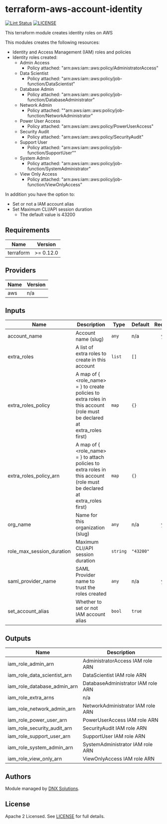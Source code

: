 # terraform-aws-account-identity

[![Lint Status](https://github.com/DNXLabs/terraform-aws-account-identity/workflows/Lint/badge.svg)](https://github.com/DNXLabs/terraform-aws-account-identity/actions)
[![LICENSE](https://img.shields.io/github/license/DNXLabs/terraform-aws-account-identity)](https://github.com/DNXLabs/terraform-aws-account-identity/blob/master/LICENSE)

This terraform module creates identity roles on AWS

This modules creates the following resources:
 - Identity and Access Management (IAM) roles and policies
 - Identity roles created:
    - Admin Access
      - Policy attached: "arn:aws:iam::aws:policy/AdministratorAccess"
    - Data Scientist
      - Policy attached: "arn:aws:iam::aws:policy/job-function/DataScientist"
    - Database Admin
      - Policy attached: "arn:aws:iam::aws:policy/job-function/DatabaseAdministrator"
    - Network Admin
      - Policy attached: ""arn:aws:iam::aws:policy/job-function/NetworkAdministrator"
    - Power User Access
      - Policy attached: "arn:aws:iam::aws:policy/PowerUserAccess"
    - Security Audit
      - Policy attached: "arn:aws:iam::aws:policy/SecurityAudit"
    - Support User
      - Policy attached: "arn:aws:iam::aws:policy/job-function/SupportUser""
    - System Admin
      - Policy attached: "arn:aws:iam::aws:policy/job-function/SystemAdministrator"
    - View Only Access
      - Policy attached: "arn:aws:iam::aws:policy/job-function/ViewOnlyAccess"

  In addition you have the option to:

   - Set or not a IAM account alias
   - Set Maximum CLI/API session duration
      - The default value is 43200

<!--- BEGIN_TF_DOCS --->

## Requirements

| Name | Version |
|------|---------|
| terraform | >= 0.12.0 |

## Providers

| Name | Version |
|------|---------|
| aws | n/a |

## Inputs

| Name | Description | Type | Default | Required |
|------|-------------|------|---------|:--------:|
| account\_name | Account name (slug) | `any` | n/a | yes |
| extra\_roles | A list of extra roles to create in this account | `list` | `[]` | no |
| extra\_roles\_policy | A map of { <role\_name> = <json policy> } to create policies to extra roles in this account (role must be declared at extra\_roles first) | `map` | `{}` | no |
| extra\_roles\_policy\_arn | A map of { <role\_name> = <policy arn> } to attach policies to extra roles in this account (role must be declared at extra\_roles first) | `map` | `{}` | no |
| org\_name | Name for this organization (slug) | `any` | n/a | yes |
| role\_max\_session\_duration | Maximum CLI/API session duration | `string` | `"43200"` | no |
| saml\_provider\_name | SAML Provider name to trust the roles created | `any` | n/a | yes |
| set\_account\_alias | Whether to set or not IAM account alias | `bool` | `true` | no |

## Outputs

| Name | Description |
|------|-------------|
| iam\_role\_admin\_arn | AdministratorAccess IAM role ARN |
| iam\_role\_data\_scientist\_arn | DataScientist IAM role ARN |
| iam\_role\_database\_admin\_arn | DatabaseAdministrator IAM role ARN |
| iam\_role\_extra\_arns | n/a |
| iam\_role\_network\_admin\_arn | NetworkAdministrator IAM role ARN |
| iam\_role\_power\_user\_arn | PowerUserAccess IAM role ARN |
| iam\_role\_security\_audit\_arn | SecurityAudit IAM role ARN |
| iam\_role\_support\_user\_arn | SupportUser IAM role ARN |
| iam\_role\_system\_admin\_arn | SystemAdministrator IAM role ARN |
| iam\_role\_view\_only\_arn | ViewOnlyAccess IAM role ARN |

<!--- END_TF_DOCS --->

## Authors

Module managed by [DNX Solutions](https://github.com/DNXLabs).

## License

Apache 2 Licensed. See [LICENSE](https://github.com/DNXLabs/terraform-aws-account-identity/blob/master/LICENSE) for full details.